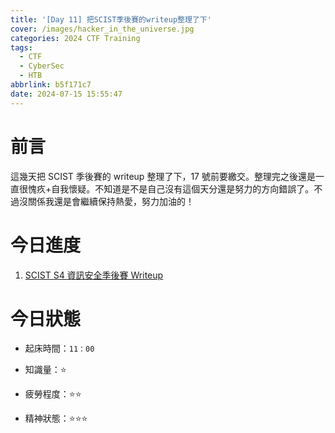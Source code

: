 ```yaml
---
title: '[Day 11] 把SCIST季後賽的writeup整理了下'
cover: /images/hacker_in_the_universe.jpg
categories: 2024 CTF Training
tags:
  - CTF
  - CyberSec
  - HTB
abbrlink: b5f171c7
date: 2024-07-15 15:55:47
---
```


# 前言

這幾天把 SCIST 季後賽的 writeup 整理了下，17 號前要繳交。整理完之後還是一直很愧疚+自我懷疑。不知道是不是自己沒有這個天分還是努力的方向錯誤了。不過沒關係我還是會繼續保持熱愛，努力加油的！

# 今日進度

1. [SCIST S4 資訊安全季後賽 Writeup](https://cx330.tw/posts/9deb0a60/)

# 今日狀態

-   起床時間：`11：00`

-   知識量：⭐

-   疲勞程度：⭐⭐

-   精神狀態：⭐⭐⭐
